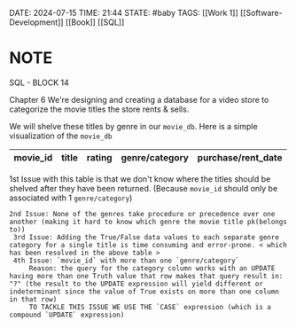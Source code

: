 DATE: 2024-07-15
TIME: 21:44
STATE: #baby 
TAGS: [[Work 1]] [[Software-Development]] [[Book]] [[SQL]]
# NOTE

SQL - BLOCK 14 

Chapter 6 
We're designing and creating a database for a video store to categorize the movie titles the store rents & sells. 

We will shelve these titles by genre in our `movie_db`.
		Here is a simple visualization of the `movie_db`

| movie_id | title | rating | genre/category | purchase/rent_date |
| -------- | ----- | ------ | -------------- | ------------------ |

1st Issue with this table is that we don't know where the titles should be shelved after they have been returned. (Because `movie_id` should only be associated with 1 `genre/category`)

	2nd Issue: None of the genres take procedure or precedence over one another (making it hard to know which genre the movie title pk(belongs to))
	 3rd Issue: Adding the True/False data values to each separate genre category for a single title is time consuming and error-prone. < which has been resolved in the above table >
	 4th Issue: `movie_id` with more than one `genre/category` 
		 Reason: the query for the category column works with an UPDATE having more than one Truth value that row makes that query result in: "?" (the result to the UPDATE expression will yield different or indeterminant since the value of True exists on more than one column in that row)
		 TO TACKLE THIS ISSUE WE USE THE `CASE` expression (which is a compound `UPDATE` expression)